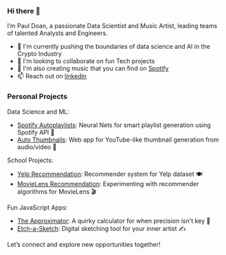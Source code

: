 ### Hi there 👋

I’m Paul Doan, a passionate Data Scientist and Music Artist, leading teams of talented Analysts and Engineers.

- 🔭 I'm currently pushing the boundaries of data science and AI in the Crypto Industry
- 👯 I'm looking to collaborate on fun Tech projects
- 💬 I'm also creating music that you can find on [Spotify](https://open.spotify.com/artist/06eMSN9Y5cS7EZX6nnkxpC?si=21be9daf5b0f452e)
- 📫 Reach out on [linkedin](https://www.linkedin.com/in/doanpaul/)

### Personal Projects

Data Science and ML:
- [Spotify Autoplaylists](https://github.com/pauldoan/autoplaylists): Neural Nets for smart playlist generation using Spotify API 🎵
- [Auto Thumbnails](https://github.com/pauldoan/autothumbnails): Web app for YouTube-like thumbnail generation from audio/video 🎥

School Projects:
- [Yelp Recommendation](https://github.com/pauldoan/yelp-recommendation): Recommender system for Yelp dataset 🍽️
- [MovieLens Recommendation](https://github.com/pauldoan/movielens-recommendation): Experimenting with recommender algorithms for MovieLens 🎬

Fun JavaScript Apps:
- [The Approximator](https://github.com/pauldoan/approximator): A quirky calculator for when precision isn't key 🧮
- [Etch-a-Sketch](https://github.com/pauldoan/etch-a-sketch): Digital sketching tool for your inner artist ✍️

Let’s connect and explore new opportunities together!
